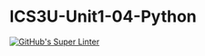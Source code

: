 # ICS3U-Unit1-04-Python

[![GitHub's Super Linter](https://github.com/Michael-Zagon/ICS3U-Unit1-04-Python/workflows/GitHub's%20Super%20Linter/badge.svg)](https://github.com/Michael-Zagon/ICS3U-Unit1-04-Python/actions)
